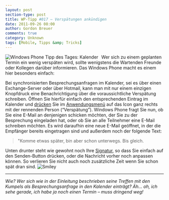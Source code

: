 ```yaml
---
layout: post
section-type: post
title: WP-Tipp #017 – Verspätungen ankündigen
date: 2011-09-26 08:00
author: Gordon Breuer
comments: true
category: Unknown
tags: [Mobile, Tipps &amp; Tricks]
---
```

<p><img style="margin: 0px 10px 0px 0px; display: inline; float: left" title="" alt="Windows Phone Tipp des Tages: Kalender" align="left" src="http://anheledirwp.blob.core.windows.net/wordpress/2011/09/kalender.png" /></p>  <p>Wer sich zu einem geplanten Termin ein wenig verspäten wird, sollte wenigstens die Wartenden Freunde oder Kollegen darüber informieren. Das Windows Phone macht es einem hier besonders einfach:</p>  <p>Bei synchronisierten Besprechungsanfragen im Kalender, sei es über einen Exchange-Server oder über Hotmail, kann man mit nur einem einzigen Knopfdruck eine Benachrichtigung über die voraussichtliche Verspätung schreiben. Öffnen Sie hierfür einfach den entsprechenden Eintrag im Kalender und <a href="/post/2011/09/12/WP7-Tipp-007-%E2%80%93-Standard-Gesten.aspx">drücken</a> Sie im <a href="/post/2011/09/05/WP7-Tipp-002-&ndash;-Das-Anwendungs-und-Kontextmenu.aspx">Anwendungsmenü</a> auf das Icon ganz rechts mit der rennenden Person (“Verspätung”). Windows Phone fragt Sie nun, ob Sie eine E-Mail an denjenigen schicken möchten, der Sie zu der Besprechung eingeladen hat, oder ob Sie an alle Teilnehmer eine E-Mail schreiben möchten. Es wird daraufhin eine neue E-Mail geöffnet, in der die Empfänger bereits eingetragen sind und außerdem noch der folgende Text:</p>  <blockquote>   <p>&quot;Komme etwas später, bin aber schon unterwegs. Bis gleich.</p> </blockquote>  <p>Unten drunter steht wie gewohnt noch Ihre <a href="/post/2011/09/06/windows-phone-tipp-des-tages-email-signatur-anpassen.aspx">Signatur</a>, so dass Sie einfach auf den Senden-Button drücken, oder die Nachricht vorher noch anpassen können. So verlieren Sie nicht auch noch zusätzliche Zeit wenn Sie schon spät dran sind. <img style="border-bottom-style: none; border-left-style: none; border-top-style: none; border-right-style: none" class="wlEmoticon wlEmoticon-smile" alt="Smiley" src="http://anheledirwp.blob.core.windows.net/wordpress/2011/09/wlEmoticon-smile2.png" /></p>  <p><em>     <hr />Wie? Wer sich wie in der Einleitung beschrieben seine Treffen mit den Kumpels als Besprechungsanfrage in den Kalender einträgt? Äh… oh, ich sehe gerade, ich habe ja noch einen Termin – muss dringend weg!</em></p>
